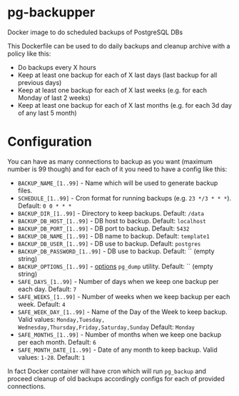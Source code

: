 # pg-backupper
Docker image to do scheduled backups of PostgreSQL DBs

This Dockerfile can be used to do daily backups and cleanup archive with a policy like this:

* Do backups every X hours
* Keep at least one backup for each of X last days (last backup for all previous days)
* Keep at least one backup for each of X last weeks (e.g. for each Monday of last 2 weeks)
* Keep at least one backup for each of X last months (e.g. for each 3d day of any last 5 month)

# Configuration

You can have as many connections to backup as you want (maximum number is 99 though) and for each of it you need to have a config like this:

* `BACKUP_NAME_[1..99]` - Name which will be used to generate backup files.
* `SCHEDULE_[1..99]` - Cron format for running backups (e.g. `23 */3 * * *`). Default: `0 0 * * *`
* `BACKUP_DIR_[1..99]` - Directory to keep backups. Default: `/data`
* `BACKUP_DB_HOST_[1..99]` - DB host to backup. Default: `localhost` 
* `BACKUP_DB_PORT_[1..99]` - DB port to backup. Default: `5432` 
* `BACKUP_DB_NAME_[1..99]` - DB name to backup. Default: `template1` 
* `BACKUP_DB_USER_[1..99]` - DB use to backup. Default: `postgres`
* `BACKUP_DB_PASSWORD_[1..99]` - DB use to backup.  Default: `` (empty string)
* `BACKUP_OPTIONS_[1..99]` - [options](https://www.postgresql.org/docs/9.5/static/app-pgdump.html#PG-DUMP-OPTIONS) `pg_dump` utility. Default: `` (empty string)
* `SAFE_DAYS_[1..99]` - Number of days when we keep one backup per each day. Default: `7`
* `SAFE_WEEKS_[1..99]` - Number of weeks when we keep backup per each week. Default: `4`
* `SAFE_WEEK_DAY_[1..99]` - Name of the Day of the Week to keep backup. Valid values: `Monday,Tuesday, Wednesday,Thursday,Friday,Saturday,Sunday` Default: `Monday`
* `SAFE_MONTHS_[1..99]` - Number of months when we keep one backup per each month. Default: `6`
* `SAFE_MONTH_DATE_[1..99]` - Date of any month to keep backup. Valid values: `1-28`. Default: `1`

In fact Docker container will have cron which will run `pg_backup` and proceed cleanup of old backups accordingly configs for each of provided connections.
